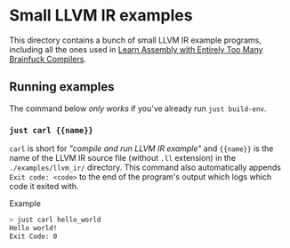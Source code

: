 # Small LLVM IR examples

This directory contains a bunch of small LLVM IR example programs, including all the ones used in [Learn Assembly with Entirely Too Many Brainfuck Compilers]().

## Running examples

The command below _only works_ if you've already run `just build-env`.

### `just carl {{name}}`

`carl` is short for *"compile and run LLVM IR example"* and `{{name}}` is the name of the LLVM IR source file (without `.ll` extension) in the `./examples/llvm_ir/` directory. This command also automatically appends `Exit code: <code>` to the end of the program's output which logs which code it exited with.

Example

```sh
> just carl hello_world
Hello world!
Exit Code: 0
```
